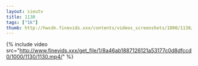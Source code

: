 ```yaml
--- 
layout: sieutv
title: 1130
tags: ["1k"]
thumb: http://hwcdn.finevids.xxx/contents/videos_screenshots/1000/1130/preview.mp4.jpg
---
```

{% include video src="http://www.finevids.xxx/get_file/1/8a46ab1887126121a53177c0d8dfccd0/1000/1130/1130.mp4/" %} 
